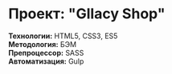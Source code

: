 <h1>Проект: "Gllacy Shop"</h1>

<b>Технологии:</b> HTML5, CSS3, ES5<br>
<b>Методология:</b> БЭМ<br>
<b>Препроцессор:</b> SASS<br>
<b>Автоматизация:</b> Gulp
